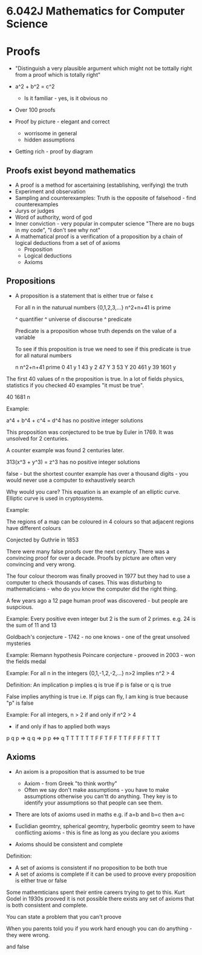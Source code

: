 # 6.042J Mathematics for Computer Science

# Proofs

* "Distinguish a very plausible argument which might not be tottally right from a proof which is totally right"

* a^2 + b^2 = c^2
  - Is it familiar - yes, is it obvious no
* Over 100 proofs
* Proof by picture - elegant and correct
  - worrisome in general
  - hidden assumptions
* Getting rich - proof by diagram

## Proofs exist beyond mathematics

* A proof is a method for ascertaining (establishing, verifying) the truth 
* Experiment and observation
* Sampling and counterexamples: Truth is the opposite of falsehood - find counterexamples
* Jurys or judges
* Word of authority, word of god 
* Inner conviction - very popular in computer science "There are no bugs in my
  code", "I don't see why not"
* A mathematical proof is a verification of a proposition by a chain of logical
  deductions from a set of of axioms 
  - Proposition
  - Logical deductions
  - Axioms

## Propositions

* A proposition is a statement that is either true or false
   ε

  For all n in the naturual numbers {0,1,2,3,...} n^2+n+41 is prime

  ^ quantifier     ^ universe of discourse        ^ predicate

  Predicate is a proposition whose truth depends on the value of a variable

  To see if this proposition is true we need to see if this predicate is true
for all natural numbers


  n     n^2+n+41    prime 
  0     41          y
  1     43          y
  2     47          Y
  3     53          Y
  20    461         y
  39    1601        y

The first 40 values of n the proposition is true.  In a lot of fields physics,
statistics if you checked 40 examples "it must be true".

  40    1681        n

Example:

  a^4 + b^4 + c^4 = d^4   has no positive integer solutions

  This proposition was conjectured to be true by Euler in 1769.  It was
unsolved for 2 centuries.

  A counter example was found 2 centuries later.

  313(x^3 + y^3) = z^3 has no positive integer solutions

  false - but the shortest counter example has over a thousand digits - you
would never use a computer to exhaustively search

Why would you care?  This equation is an example of an elliptic curve.
Elliptic curve is used in cryptosystems.

Example:

  The regions of a map can be coloured in 4 colours so that adjacent regions
have different colours

Conjected by Guthrie in 1853

There were many false proofs over the next century.  There was a convincing
proof for over a decade.  Proofs by picture are often very convincing and very
wrong.

The four colour theorom was finally prooved in 1977 but they had to use a
computer to check thousands of cases.  This was disturbing to mathematicians -
who do you know the computer did the right thing.

A few years ago a 12 page human proof was discovered - but people are
suspcious.

Example: Every positive even integer but 2 is the sum of 2 primes.  e.g. 24 is
the sum of 11 and 13

  Goldbach's conjecture - 1742 - no one knows - one of the great unsolved
mysteries

Example: Riemann hypothesis
Poincare conjecture - prooved in 2003 - won the fields medal

Example: For all n in the integers {0,1,-1,2,-2,...} n>2 implies n^2 > 4

Definition: An implication p implies q is true if p is false or q is true

False implies anything is true i.e. If pigs can fly, I am king is true because "p" is false

Example: For all integers, n > 2 if and only if n^2 > 4
  - if and only if has to applied both ways

  p     q     p => q    q => p      p <=> q
  T     T     T         T           T
  T     F     F         T           F 
  F     T     T         F           F
  F     F     T         T           T

## Axioms

* An axiom is a proposition that is assumed to be true

  - Axiom - from Greek "to think worthy"
  - Often we say don't make assumptions - you have to make assumptions
    otherwise you can'tt do anything.  They key is to identify your
assumptions so that people can see them.

* There are lots of axioms used in maths e.g. if a=b and b=c then a=c
* Euclidian geomtry, spherical geomtry, hyperbolic geomtry seem to have
  conflicting axioms - this is fine as long as you declare you axioms
* Axioms should be consistent and complete

Definition:
  - A set of axioms is consistent if no proposition to be both true
  - A set of axioms is complete if it can be used to proove every proposition
    is either true or false

Some mathemticians spent their entire careers trying to get to this. Kurt Godel in 1930s prooved it is not possible there exists any set of axioms that is both consistent and complete.

You can state a problem that you can't proove

When you parents told you if you work hard enough you can do anything - they
were wrong.

and false
